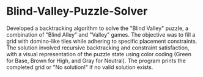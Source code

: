 # Blind-Valley-Puzzle-Solver

Developed a backtracking algorithm to solve the "Blind Valley" puzzle, a combination of "Blind Alley" and "Valley" games. 
The objective was to fill a grid with domino-like tiles while adhering to specific placement constraints. The solution 
involved recursive backtracking and constraint satisfaction, with a visual representation of the puzzle state using 
color coding (Green for Base, Brown for High, and Gray for Neutral). The program prints the completed grid or 
"No solution!" if no valid solution exists. 
